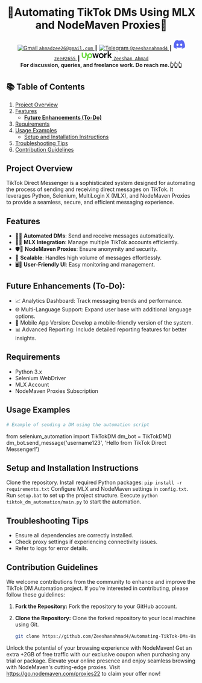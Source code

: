 <h1 align="center">🚀Automating TikTok DMs Using MLX and NodeMaven Proxies💬</h1>

<div align="center">
  <a href="https://mail.google.com/mail/u/?authuser=ahmadzee26@gmail.com">
    <img alt="Gmail" width="30px" src="https://edent.github.io/SuperTinyIcons/images/svg/gmail.svg" />
    <code>ahmadzee26@gmail.com</code>
  </a>
  <span> ┃ </span>
  
  <a href="https://t.me/zeeshanahmad4">
    <img alt="Telegram" width="30px" src="https://edent.github.io/SuperTinyIcons/images/svg/telegram.svg" />
    <code>@zeeshanahmad4</code>
  </a>
  <span> ┃ </span>
  
  <a href="https://discord.com">
    <img alt="Discord" width="30px" src="https://github.com/Zeeshanahmad4/RealEstateMate-WhatsApp-Group-Management-Bot/blob/main/discord-icon-svgrepo-com.svg" />
    <code>zee#2655</code>
  </a>
  <span> ┃ </span>
  
  <a href="https://www.upwork.com/freelancers/zeeshanahmad291">
    <img alt="Upwork" width="80px" src="https://github.com/Zeeshanahmad4/Zeeshanahmad4/blob/main/upwork.svg" />
    <code>Zeeshan Ahmad</code>
  </a>
  
  <br />
  <strong>For discussion, queries, and freelance work. Do reach me.👆👆👆</strong>
</div>


## 📚 Table of Contents

1. [Project Overview](#project-overview)
2. [Features](#features)
    - [**Future Enhancements (To-Do)**](#future-enhancements-to-do)
3. [Requirements](#requirements)
4. [Usage Examples](#usage-examples)
   - [Setup and Installation Instructions](#setup-and-installation-instructions)
5. [Troubleshooting Tips](#troubleshooting-tips)
6. [Contribution Guidelines](#contribution-guidelines)

## Project Overview
TikTok Direct Messenger is a sophisticated system designed for automating the process of sending and receiving direct messages on TikTok. It leverages Python, Selenium, MultiLogin X (MLX), and NodeMaven Proxies to provide a seamless, secure, and efficient messaging experience.

## Features
- 🤖💬 **Automated DMs**: Send and receive messages automatically.
- 🔄📱 **MLX Integration**: Manage multiple TikTok accounts efficiently.
- 🛡️🔄 **NodeMaven Proxies**: Ensure anonymity and security.
- 🚀 **Scalable**: Handles high volume of messages effortlessly.
- 🖥️👤 **User-Friendly UI**: Easy monitoring and management.

## Future Enhancements (To-Do):
- 📈 Analytics Dashboard: Track messaging trends and performance.
- 🌐 Multi-Language Support: Expand user base with additional language options.
- 📱 Mobile App Version: Develop a mobile-friendly version of the system.
- 📊 Advanced Reporting: Include detailed reporting features for better insights.

## Requirements
- Python 3.x
- Selenium WebDriver
- MLX Account
- NodeMaven Proxies Subscription

## Usage Examples
```python
# Example of sending a DM using the automation script 
```
from selenium_automation import TikTokDM
dm_bot = TikTokDM()
dm_bot.send_message('username123', 'Hello from TikTok Direct Messenger!')

## Setup and Installation Instructions
Clone the repository.
Install required Python packages: ```pip install -r requirements.txt```
Configure MLX and NodeMaven settings in ```config.txt```.
Run ```setup.bat``` to set up the project structure.
Execute ```python tiktok_dm_automation/main.py``` to start the automation.

## Troubleshooting Tips
- Ensure all dependencies are correctly installed.
- Check proxy settings if experiencing connectivity issues.
- Refer to logs for error details.

## Contribution Guidelines
We welcome contributions from the community to enhance and improve the TikTok DM Automation project. If you're interested in contributing, please follow these guidelines:

1. **Fork the Repository:** Fork the repository to your GitHub account.

2. **Clone the Repository:** Clone the forked repository to your local machine using Git.

   ```bash
   git clone https://github.com/Zeeshanahmad4/Automating-TikTok-DMs-Using-MLX-and-NodeMaven-Proxies


Unlock the potential of your browsing experience with NodeMaven! Get an extra +2GB of free traffic with our exclusive coupon when purchasing any trial or package. Elevate your online presence and enjoy seamless browsing with NodeMaven's cutting-edge proxies. Visit https://go.nodemaven.com/proxies22 to claim your offer now!
